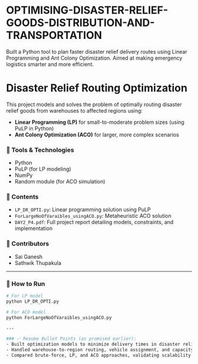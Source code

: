 # OPTIMISING-DISASTER-RELIEF-GOODS-DISTRIBUTION-AND-TRANSPORTATION
Built a Python tool to plan faster disaster relief delivery routes using Linear Programming and Ant Colony Optimization. Aimed at making emergency logistics smarter and more efficient.
# Disaster Relief Routing Optimization

This project models and solves the problem of optimally routing disaster relief goods from warehouses to affected regions using:

- **Linear Programming (LP)** for small-to-moderate problem sizes (using PuLP in Python)
- **Ant Colony Optimization (ACO)** for larger, more complex scenarios

### 🔧 Tools & Technologies
- Python
- PuLP (for LP modeling)
- NumPy
- Random module (for ACO simulation)

### 📂 Contents
- `LP_DR_OPTI.py`: Linear programming solution using PuLP
- `ForLargeNoOfVaraibles_usingACO.py`: Metaheuristic ACO solution
- `DAY2_P4.pdf`: Full project report detailing models, constraints, and implementation

### 👥 Contributors
- Sai Ganesh 
- Sathwik Thupakula 

---

### 🚀 How to Run
```bash
# For LP model
python LP_DR_OPTI.py

# For ACO model
python ForLargeNoOfVaraibles_usingACO.py

---

### ✅ Resume Bullet Points (as promised earlier):
- Built optimization models to minimize delivery times in disaster relief logistics using Python, PuLP (LP), and Ant Colony Optimization.
- Handled warehouse-to-region routing, vehicle assignment, and capacity constraints in both deterministic and dynamic environments.
- Compared brute-force, LP, and ACO approaches, validating scalability and adaptability on varied data sets.

